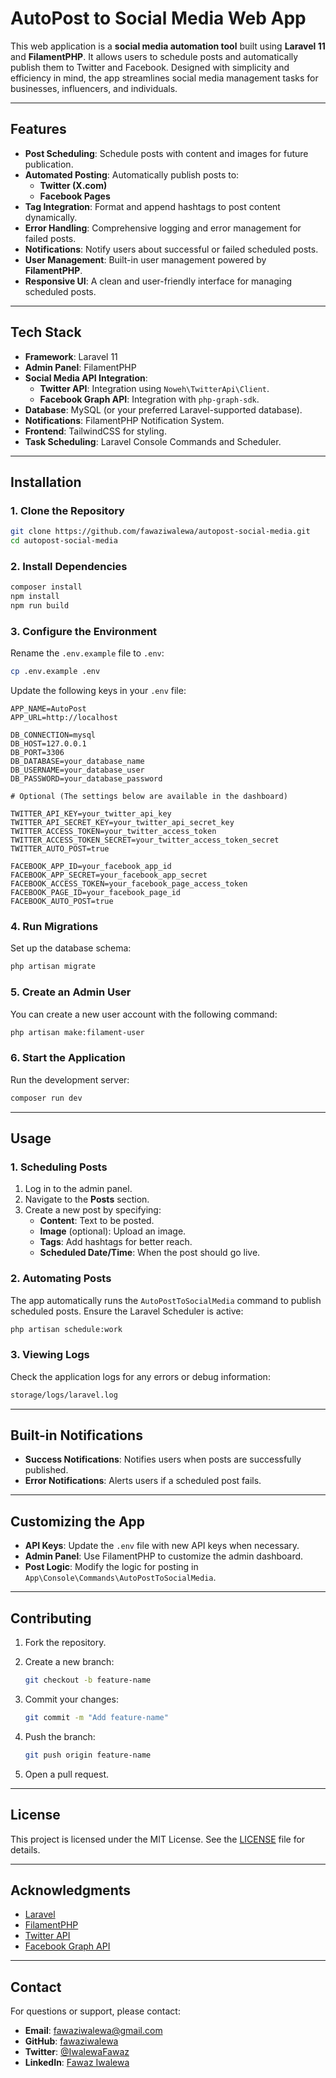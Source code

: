 # AutoPost to Social Media Web App

This web application is a **social media automation tool** built using **Laravel 11** and **FilamentPHP**. It allows users to schedule posts and automatically publish them to Twitter and Facebook. Designed with simplicity and efficiency in mind, the app streamlines social media management tasks for businesses, influencers, and individuals.

---

## **Features**

- **Post Scheduling**: Schedule posts with content and images for future publication.
- **Automated Posting**: Automatically publish posts to:
  - **Twitter (X.com)**
  - **Facebook Pages**
- **Tag Integration**: Format and append hashtags to post content dynamically.
- **Error Handling**: Comprehensive logging and error management for failed posts.
- **Notifications**: Notify users about successful or failed scheduled posts.
- **User Management**: Built-in user management powered by **FilamentPHP**.
- **Responsive UI**: A clean and user-friendly interface for managing scheduled posts.

---

## **Tech Stack**

- **Framework**: Laravel 11
- **Admin Panel**: FilamentPHP
- **Social Media API Integration**:
  - **Twitter API**: Integration using `Noweh\TwitterApi\Client`.
  - **Facebook Graph API**: Integration with `php-graph-sdk`.
- **Database**: MySQL (or your preferred Laravel-supported database).
- **Notifications**: FilamentPHP Notification System.
- **Frontend**: TailwindCSS for styling.
- **Task Scheduling**: Laravel Console Commands and Scheduler.

---

## **Installation**

### **1. Clone the Repository**
```bash
git clone https://github.com/fawaziwalewa/autopost-social-media.git
cd autopost-social-media
```

### **2. Install Dependencies**

```bash
composer install
npm install
npm run build
```

### **3. Configure the Environment**

Rename the `.env.example` file to `.env`:

```bash
cp .env.example .env
```

Update the following keys in your `.env` file:

```env
APP_NAME=AutoPost
APP_URL=http://localhost

DB_CONNECTION=mysql
DB_HOST=127.0.0.1
DB_PORT=3306
DB_DATABASE=your_database_name
DB_USERNAME=your_database_user
DB_PASSWORD=your_database_password

# Optional (The settings below are available in the dashboard)

TWITTER_API_KEY=your_twitter_api_key
TWITTER_API_SECRET_KEY=your_twitter_api_secret_key
TWITTER_ACCESS_TOKEN=your_twitter_access_token
TWITTER_ACCESS_TOKEN_SECRET=your_twitter_access_token_secret
TWITTER_AUTO_POST=true

FACEBOOK_APP_ID=your_facebook_app_id
FACEBOOK_APP_SECRET=your_facebook_app_secret
FACEBOOK_ACCESS_TOKEN=your_facebook_page_access_token
FACEBOOK_PAGE_ID=your_facebook_page_id
FACEBOOK_AUTO_POST=true
```

### **4. Run Migrations**

Set up the database schema:

```bash
php artisan migrate
```

### **5. Create an Admin User**

You can create a new user account with the following command:

```bash
php artisan make:filament-user
```

### **6. Start the Application**

Run the development server:

```bash
composer run dev
```

---

## **Usage**

### **1. Scheduling Posts**

1. Log in to the admin panel.
2. Navigate to the **Posts** section.
3. Create a new post by specifying:
   - **Content**: Text to be posted.
   - **Image** (optional): Upload an image.
   - **Tags**: Add hashtags for better reach.
   - **Scheduled Date/Time**: When the post should go live.

### **2. Automating Posts**

The app automatically runs the `AutoPostToSocialMedia` command to publish scheduled posts. Ensure the Laravel Scheduler is active:

```bash
php artisan schedule:work
```

### **3. Viewing Logs**

Check the application logs for any errors or debug information:

```bash
storage/logs/laravel.log
```

---

## **Built-in Notifications**

- **Success Notifications**: Notifies users when posts are successfully published.
- **Error Notifications**: Alerts users if a scheduled post fails.

---

## **Customizing the App**

- **API Keys**: Update the `.env` file with new API keys when necessary.
- **Admin Panel**: Use FilamentPHP to customize the admin dashboard.
- **Post Logic**: Modify the logic for posting in `App\Console\Commands\AutoPostToSocialMedia`.

---

## **Contributing**

1. Fork the repository.

2. Create a new branch:

    ```bash
    git checkout -b feature-name
    ```

3. Commit your changes:

   ```bash
   git commit -m "Add feature-name"
   ```

4. Push the branch:

   ```bash
   git push origin feature-name
   ```

5. Open a pull request.

---

## **License**

This project is licensed under the MIT License. See the [LICENSE](LICENSE) file for details.

---

## **Acknowledgments**

- [Laravel](https://laravel.com/)
- [FilamentPHP](https://filamentphp.com/)
- [Twitter API](https://developer.twitter.com/)
- [Facebook Graph API](https://developers.facebook.com/docs/graph-api/)

---

## **Contact**

For questions or support, please contact:

- **Email**: <fawaziwalewa@gmail.com>
- **GitHub**: [fawaziwalewa](https://github.com/fawaziwalewa)
- **Twitter**: [@IwalewaFawaz](https://twitter.com/IwalewaFawaz)
- **LinkedIn**: [Fawaz Iwalewa](https://www.linkedin.com/in/fawaz-iwalewa)
